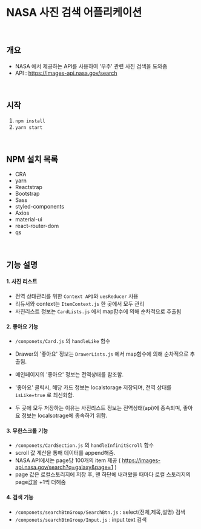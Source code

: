 # NASA 사진 검색 어플리케이션


<br/>


## 개요
- NASA 에서 제공하는 API를 사용하여 '우주' 관련 사진 검색을 도와줌
- API : https://images-api.nasa.gov/search

<br/>

## 시작

1. ```npm install```
2. ```yarn start```

<br/>

## NPM 설치 목록

- CRA
- yarn 
- Reactstrap 
- Bootstrap
- Sass 
- styled-components 
- Axios 
- material-ui
- react-router-dom 
- qs

<br/>

## 기능 설명

#### 1. 사진 리스트
- 전역 상태관리를 위한 ```Context API```와 ```uesReducer``` 사용
- 리듀서와 context는 ```ItemContext.js``` 한 곳에서 모두 관리
- 사진리스트 정보는 ```CardLists.js``` 에서 map함수에 의해 순차적으로 추출됨

#### 2. 좋아요 기능
- ```/componets/Card.js``` 의 ```handleLike``` 함수
- Drawer의 '좋아요' 정보는 ```DrawerLists.js``` 에서 map함수에 의해 순차적으로 추출됨.
- 메인페이지의 '좋아요' 정보는 전역상태를 참조함.

- '좋아요' 클릭시, 해당 카드 정보는 localstorage 저장되며, 전역 상태를 ```isLike=true``` 로 최신화함.
- 두 곳에 모두 저장하는 이유는 사진리스트 정보는 전역상태(api)에 종속되며, 좋아요 정보는 localsotrage에 종속하기 위함.

#### 3. 무한스크롤 기능
- ```/componets/CardSection.js``` 의 ```handleInfinitScroll``` 함수
- scroll 값 계산을 통해 데이터를 append해줌.
- NASA API에서는 page당 100개의 item 제공 ( https://images-api.nasa.gov/search?q=galaxy&page=1 )
- page 값은 로컬스토리지에 저장 후, 맨 하단에 내려왔을 때마다 로컬 스토리지의 page값을 +1씩 더해줌

#### 4. 검색 기능
- ```/componets/searchBtnGroup/SearchBtn.js``` :  select(전체,제목,설명) 검색 
- ```/componets/searchBtnGroup/Input.js``` :  input text 검색 

